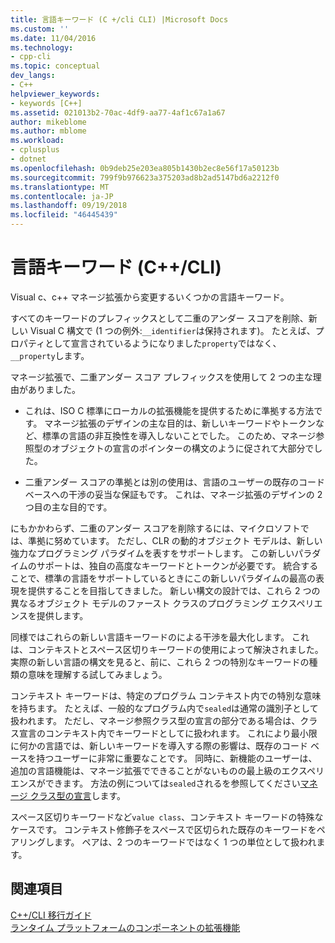 ```yaml
---
title: 言語キーワード (C +/cli CLI) |Microsoft Docs
ms.custom: ''
ms.date: 11/04/2016
ms.technology:
- cpp-cli
ms.topic: conceptual
dev_langs:
- C++
helpviewer_keywords:
- keywords [C++]
ms.assetid: 021013b2-70ac-4df9-aa77-4af1c67a1a67
author: mikeblome
ms.author: mblome
ms.workload:
- cplusplus
- dotnet
ms.openlocfilehash: 0b9deb25e203ea805b1430b2ec8e56f17a50123b
ms.sourcegitcommit: 799f9b976623a375203ad8b2ad5147bd6a2212f0
ms.translationtype: MT
ms.contentlocale: ja-JP
ms.lasthandoff: 09/19/2018
ms.locfileid: "46445439"
---
```

# <a name="language-keywords-ccli"></a>言語キーワード (C++/CLI)

Visual c、c++ マネージ拡張から変更するいくつかの言語キーワード。

すべてのキーワードのプレフィックスとして二重のアンダー スコアを削除、新しい Visual C 構文で (1 つの例外:`__identifier`は保持されます)。 たとえば、プロパティとして宣言されているようになりました`property`ではなく、`__property`します。

マネージ拡張で、二重アンダー スコア プレフィックスを使用して 2 つの主な理由がありました。

- これは、ISO C 標準にローカルの拡張機能を提供するために準拠する方法です。 マネージ拡張のデザインの主な目的は、新しいキーワードやトークンなど、標準の言語の非互換性を導入しないことでした。 このため、マネージ参照型のオブジェクトの宣言のポインターの構文のように促されて大部分でした。

- 二重アンダー スコアの準拠とは別の使用は、言語のユーザーの既存のコード ベースへの干渉の妥当な保証もです。 これは、マネージ拡張のデザインの 2 つ目の主な目的です。

にもかかわらず、二重のアンダー スコアを削除するには、マイクロソフトでは、準拠に努めています。 ただし、CLR の動的オブジェクト モデルは、新しい強力なプログラミング パラダイムを表すをサポートします。 この新しいパラダイムのサポートは、独自の高度なキーワードとトークンが必要です。 統合することで、標準の言語をサポートしているときにこの新しいパラダイムの最高の表現を提供することを目指してきました。 新しい構文の設計では、これら 2 つの異なるオブジェクト モデルのファースト クラスのプログラミング エクスペリエンスを提供します。

同様ではこれらの新しい言語キーワードのによる干渉を最大化します。 これは、コンテキストとスペース区切りキーワードの使用によって解決されました。 実際の新しい言語の構文を見ると、前に、これら 2 つの特別なキーワードの種類の意味を理解する試してみましょう。

コンテキスト キーワードは、特定のプログラム コンテキスト内での特別な意味を持ちます。 たとえば、一般的なプログラム内で`sealed`は通常の識別子として扱われます。 ただし、マネージ参照クラス型の宣言の部分である場合は、クラス宣言のコンテキスト内でキーワードとしてに扱われます。 これにより最小限に何かの言語では、新しいキーワードを導入する際の影響は、既存のコード ベースを持つユーザーに非常に重要なことです。 同時に、新機能のユーザーは、追加の言語機能は、マネージ拡張でできることがないものの最上級のエクスペリエンスができます。 方法の例については`sealed`されるを参照してください[マネージ クラス型の宣言](../dotnet/declaration-of-a-managed-class-type.md)します。

スペース区切りキーワードなど`value class`、コンテキスト キーワードの特殊なケースです。 コンテキスト修飾子をスペースで区切られた既存のキーワードをペアリングします。 ペアは、2 つのキーワードではなく 1 つの単位として扱われます。

## <a name="see-also"></a>関連項目

[C++/CLI 移行ガイド](../dotnet/cpp-cli-migration-primer.md)<br/>
[ランタイム プラットフォームのコンポーネントの拡張機能](../windows/component-extensions-for-runtime-platforms.md)